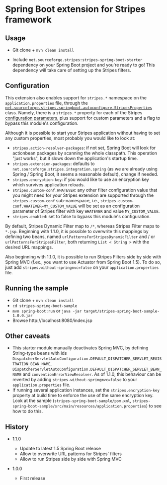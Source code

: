 # Spring Boot extension for Stripes framework

## Usage

* Git clone + `mvn clean install`

* Include `net.sourceforge.stripes:stripes-spring-boot-starter` dependency on your Spring Boot project and you're ready to go! This dependency will take care of setting up the Stripes filters.

## Configuration

This extension also enables support for `stripes.*` namespace on the `application.properties` file, through the [`net.sourceforge.stripes.springboot.autoconfigure.StripesProperties`](stripes-spring-boot-autoconfigure/src/main/java/net/sourceforge/stripes/springboot/autoconfigure/StripesProperties.java) class. Namely, there is a `stripes.*` property for each of the Stripes [configuration parameters](https://stripesframework.atlassian.net/wiki/spaces/STRIPES/pages/492126/Configuration+Reference), plus support for custom parameters and a flag to bypass this module's configuration.

Although it is possible to start your Stripes application without having to set any custom properties, most probably you would like to look at:
* `stripes.action-resolver-packages`: if not set, Spring Boot will look for actionbean packages by scanning the whole classpath. This operation "just works", but it slows down the application's startup time.
* `stripes.extension-packages`: defaults to `net.sourceforge.stripes.integration.spring` (as we are already using Spring / Spring Boot, it seems a reasonable default), change if needed.
* `stripes.encryption-key`: if you would like to use an encryption key which survives application reloads.
* `stripes.custom-conf.WHATEVER`: any other filter configuration value that you might need for your Stripes extension are supported through the `stripes.custom-conf` sub-namespace, i.e., `stripes.custom-conf.WHATEVER=MY_CUSTOM_VALUE` will be set as an configuration parameter of Stripes filter with key `WHATEVER` and value `MY_CUSTOM_VALUE`.
* `stripes.enabled`: set to false to bypass this module's configuration.

By default, Stripes Dynamic Filter map to `/*`, whereas Stripes Filter maps to `*.jsp`. Beginning with 1.1.0, it is possible to overwrite this mappings by defining two beans, named `urlPatternsForStripesDynamicFilter` and / or `urlPatternsForStripesFilter`, both returning `List < String >` with the desired URL mappings.

Also beginning with 1.1.0, it is possible to run Stripes Filters side by side with Spring MVC (f.ex., you want to use Actuator from Spring Boot 1.5). To do so, just add `stripes.without-springmvc=false` on your `application.properties` file.

## Running the sample

* Git clone + `mvn clean install`
* `cd stripes-spring-boot-sample`
* `mvn spring-boot:run` or `java -jar target/stripes-spring-boot-sample-1.0.0.jar`
* Browse http://localhost:8080/index.jsp

## Other caveats

* This starter module manually deactivates Spring MVC, by defining String-type beans with ids `DispatcherServletAutoConfiguration.DEFAULT_DISPATCHER_SERVLET_REGISTRATION_BEAN_NAME`, `DispatcherServletAutoConfiguration.DEFAULT_DISPATCHER_SERVLET_BEAN_NAME` and `conventionErrorViewResolver`. As of 1.1.0, this behaviour can be reverted by adding `stripes.without-springmvc=false` to your `application.properties` file.
* If running several application instances, set the `stripes.encryption-key` property at build time to enforce the use of the same encryption key. Look at the sample (`stripes-spring-boot-sample/pom.xml`, `stripes-spring-boot-sample/src/main/resources/application.properties`) to see how to do this.

## History

* 1.1.0 
  * Update to latest 1.5 Spring Boot release
  * Allow to overwrite URL patterns for Stripes' filters
  * Allow to run Stripes side by side with Spring MVC

* 1.0.0
  * First release